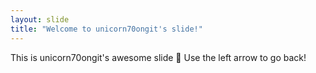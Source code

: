 ```yaml
---
layout: slide
title: "Welcome to unicorn70ongit's slide!"
---
```

This is unicorn70ongit's awesome slide :tada:
Use the left arrow to go back!
